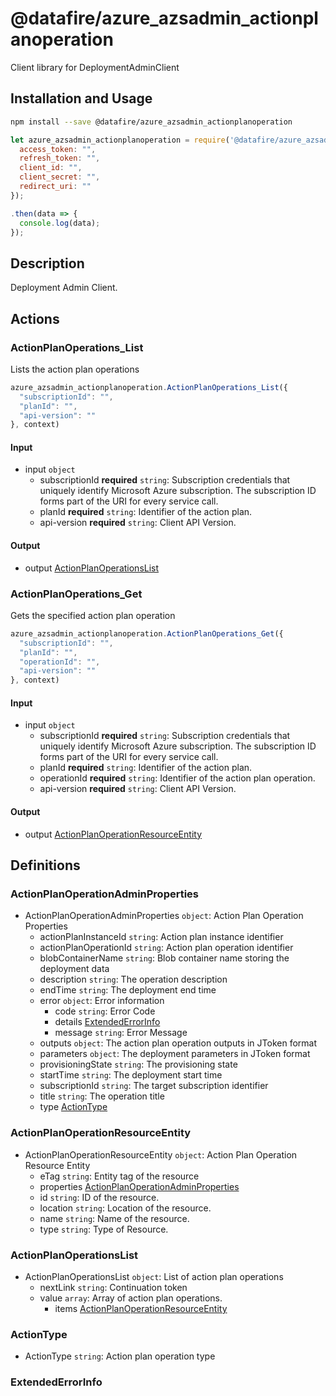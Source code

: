 # @datafire/azure_azsadmin_actionplanoperation

Client library for DeploymentAdminClient

## Installation and Usage
```bash
npm install --save @datafire/azure_azsadmin_actionplanoperation
```
```js
let azure_azsadmin_actionplanoperation = require('@datafire/azure_azsadmin_actionplanoperation').create({
  access_token: "",
  refresh_token: "",
  client_id: "",
  client_secret: "",
  redirect_uri: ""
});

.then(data => {
  console.log(data);
});
```

## Description

Deployment Admin Client.

## Actions

### ActionPlanOperations_List
Lists the action plan operations


```js
azure_azsadmin_actionplanoperation.ActionPlanOperations_List({
  "subscriptionId": "",
  "planId": "",
  "api-version": ""
}, context)
```

#### Input
* input `object`
  * subscriptionId **required** `string`: Subscription credentials that uniquely identify Microsoft Azure subscription. The subscription ID forms part of the URI for every service call.
  * planId **required** `string`: Identifier of the action plan.
  * api-version **required** `string`: Client API Version.

#### Output
* output [ActionPlanOperationsList](#actionplanoperationslist)

### ActionPlanOperations_Get
Gets the specified action plan operation


```js
azure_azsadmin_actionplanoperation.ActionPlanOperations_Get({
  "subscriptionId": "",
  "planId": "",
  "operationId": "",
  "api-version": ""
}, context)
```

#### Input
* input `object`
  * subscriptionId **required** `string`: Subscription credentials that uniquely identify Microsoft Azure subscription. The subscription ID forms part of the URI for every service call.
  * planId **required** `string`: Identifier of the action plan.
  * operationId **required** `string`: Identifier of the action plan operation.
  * api-version **required** `string`: Client API Version.

#### Output
* output [ActionPlanOperationResourceEntity](#actionplanoperationresourceentity)



## Definitions

### ActionPlanOperationAdminProperties
* ActionPlanOperationAdminProperties `object`: Action Plan Operation Properties
  * actionPlanInstanceId `string`: Action plan instance identifier
  * actionPlanOperationId `string`: Action plan operation identifier
  * blobContainerName `string`: Blob container name storing the deployment data
  * description `string`: The operation description
  * endTime `string`: The deployment end time
  * error `object`: Error information
    * code `string`: Error Code
    * details [ExtendedErrorInfo](#extendederrorinfo)
    * message `string`: Error Message
  * outputs `object`: The action plan operation outputs in JToken format
  * parameters `object`: The deployment parameters in JToken format
  * provisioningState `string`: The provisioning state
  * startTime `string`: The deployment start time
  * subscriptionId `string`: The target subscription identifier
  * title `string`: The operation title
  * type [ActionType](#actiontype)

### ActionPlanOperationResourceEntity
* ActionPlanOperationResourceEntity `object`: Action Plan Operation Resource Entity
  * eTag `string`: Entity tag of the resource
  * properties [ActionPlanOperationAdminProperties](#actionplanoperationadminproperties)
  * id `string`: ID of the resource.
  * location `string`: Location of the resource.
  * name `string`: Name of the resource.
  * type `string`: Type of Resource.

### ActionPlanOperationsList
* ActionPlanOperationsList `object`: List of action plan operations
  * nextLink `string`: Continuation token
  * value `array`: Array of action plan operations.
    * items [ActionPlanOperationResourceEntity](#actionplanoperationresourceentity)

### ActionType
* ActionType `string`: Action plan operation type

### ExtendedErrorInfo



